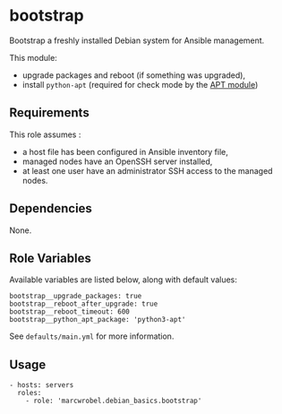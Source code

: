# bootstrap

Bootstrap a freshly installed Debian system for Ansible management.

This module:

- upgrade packages and reboot (if something was upgraded),
- install `python-apt` (required for check mode by the [APT module](https://docs.ansible.com/ansible/latest/collections/ansible/builtin/apt_module.html#requirements))

## Requirements

This role assumes :
- a host file has been configured in Ansible inventory file,
- managed nodes have an OpenSSH server installed,
- at least one user have an administrator SSH access to the managed nodes.

## Dependencies

None.

## Role Variables

Available variables are listed below, along with default values:

    bootstrap__upgrade_packages: true
    bootstrap__reboot_after_upgrade: true
    bootstrap__reboot_timeout: 600
    bootstrap__python_apt_package: 'python3-apt'

See `defaults/main.yml` for more information.

## Usage

    - hosts: servers
      roles:
        - role: 'marcwrobel.debian_basics.bootstrap'
